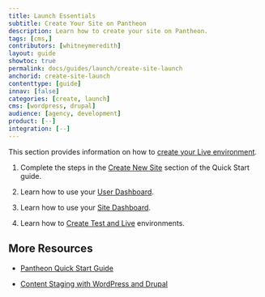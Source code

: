 ```yaml
---
title: Launch Essentials
subtitle: Create Your Site on Pantheon
description: Learn how to create your site on Pantheon.
tags: [cms,]
contributors: [whitneymeredith]
layout: guide
showtoc: true
permalink: docs/guides/launch/create-site-launch
anchorid: create-site-launch
contenttype: [guide]
innav: [false]
categories: [create, launch]
cms: [wordpress, drupal]
audience: [agency, development]
product: [--]
integration: [--]
---
```


This section provides information on how to [create your Live environment](/guides/quickstart/create-test-live). 


1. Complete the steps in the [Create New Site](/guides/quickstart/create-new-site/) section of the Quick Start guide.

1. Learn how to use your [User Dashboard](/guides/quickstart/user-dashboard/).

1. Learn how to use your [Site Dashboard](/guides/quickstart/workflow/).

1. Learn how to [Create Test and Live](/guides/quickstart/workflow/) environments.


## More Resources

- [Pantheon Quick Start Guide](/guides/quickstart/)

- [Content Staging with WordPress and Drupal](/content-staging)
